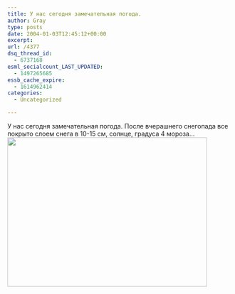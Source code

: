 ```yaml
---
title: У нас сегодня замечательная погода.
author: Gray
type: posts
date: 2004-01-03T12:45:12+00:00
excerpt:
url: /4377
dsq_thread_id:
  - 6737168
esml_socialcount_LAST_UPDATED:
  - 1497265685
essb_cache_expire:
  - 1614962414
categories:
  - Uncategorized

---
```








У нас сегодня замечательная погода. После вчерашнего снегопада все покрыто слоем снега в 10-15 см, солнце, градуса 4 мороза&#8230;  
<img src="https://i0.wp.com/www.searchengines.ru/blog/images/snow.JPG?resize=448%2C336" width="448" height="336" alt="" border="0" data-recalc-dims="1" />